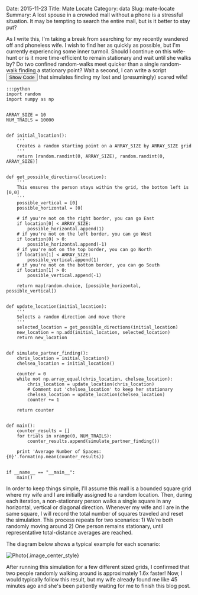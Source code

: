 Date: 2015-11-23
Title: Mate Locate 
Category: data
Slug: mate-locate 
Summary: A lost spouse in a crowded mall without a phone is a stressful situation. It may be tempting to search the entire mall, but is it better to stay put? 
 
 
As I write this, I'm taking a break from searching for my recently wandered off and phoneless wife. I wish to find her as 
quickly as possible, but I'm currently experiencing some inner turmoil. Should I continue on this wife-hunt or is it 
more time-efficient to remain stationary and wait until she walks by? Do two confined random-walks meet quicker
than a single random-walk finding a stationary point? Wait a second, I can write a script 
<button class="btn btn-default btn-sm toggle-start-hidden">Show Code</button> that simulates finding my lost and (presumingly) scared wife!  

    :::python
    import random
    import numpy as np
    
    
    ARRAY_SIZE = 10
    NUM_TRAILS = 10000
    
    
    def initial_location():
        '''
        Creates a random starting point on a ARRAY_SIZE by ARRAY_SIZE grid
        '''
        return [random.randint(0, ARRAY_SIZE), random.randint(0, ARRAY_SIZE)]
    
    
    def get_possible_directions(location):
        '''
        This ensures the person stays within the grid, the bottom left is [0,0]
        '''
        possible_vertical = [0]
        possible_horizontal = [0]
    
        # if you're not on the right border, you can go East
        if location[0] < ARRAY_SIZE:
            possible_horizontal.append(1)
        # if you're not on the left border, you can go West
        if location[0] > 0:
            possible_horizontal.append(-1)
        # if you're not on the top border, you can go North
        if location[1] < ARRAY_SIZE:
            possible_vertical.append(1)
        # if you're not on the bottom border, you can go South
        if location[1] > 0:
            possible_vertical.append(-1)
    
        return map(random.choice, [possible_horizontal, possible_vertical])
    
    
    def update_location(initial_location):
        '''
        Selects a random direction and move there
        '''
        selected_location = get_possible_directions(initial_location)
        new_location = np.add(initial_location, selected_location)
        return new_location
    
    
    def simulate_partner_finding():
        chris_location = initial_location()
        chelsea_location = initial_location()
    
        counter = 0
        while not np.array_equal(chris_location, chelsea_location):
            chris_location = update_location(chris_location)
            # Comment out 'chelsea_location' to keep her stationary
            chelsea_location = update_location(chelsea_location)
            counter += 1
    
        return counter
    
    
    def main():
        counter_results = []
        for trials in xrange(0, NUM_TRAILS):
            counter_results.append(simulate_partner_finding())
    
        print 'Average Number of Spaces: {0}'.format(np.mean(counter_results))
    
    
    if __name__ == "__main__":
        main()

In order to keep things simple, I'll assume this mall is a bounded square grid where my wife and I are initially assigned 
to a random location. Then, during each iteration, a non-stationary person walks a single square in any 
horizontal, vertical or diagonal direction. Whenever my wife and I are in the same square, I will record the total number of squares 
traveled and reset the simulation. This process repeats for two scenarios: 1) We're both randomly moving 
around 2) One person remains stationary, until representative total-distance averages are reached.     

The diagram below shows a typical example for each scenario:

![Photo]({attach}/assets/data/2015/mate-locate.png){.image_center_style}

After running this simulation for a few different sized grids, I confirmed that two people randomly walking around is 
approximately 1.6x faster! Now, I would typically follow this result, but my wife already found me like 45 minutes ago and 
she's been patiently waiting for me to finish this blog post.
 